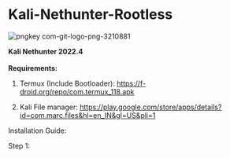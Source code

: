 # Kali-Nethunter-Rootless

![pngkey com-git-logo-png-3210881](https://user-images.githubusercontent.com/120317751/211306810-ed25c729-e73b-42f9-a9ea-ff75bbd8ce5c.png)


<B> Kali Nethunter 2022.4 </B>
<BR>
<BR>
<B> Requirements: </B>
<br> 

1. Termux (Include Bootloader):  https://f-droid.org/repo/com.termux_118.apk

2. Kali File manager: https://play.google.com/store/apps/details?id=com.marc.files&hl=en_IN&gl=US&pli=1

Installation Guide:

Step 1: 
